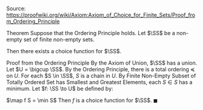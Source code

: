 # 

Source: https://proofwiki.org/wiki/Axiom:Axiom_of_Choice_for_Finite_Sets/Proof_from_Ordering_Principle

Theorem
Suppose that the Ordering Principle holds.
Let $\SS$ be a non-empty set of finite non-empty sets.

Then there exists a choice function for $\SS$.


Proof from the Ordering Principle
By the Axiom of Union, $\SS$ has a union.
Let $U = \bigcup \SS$.
By the Ordering Principle, there is a total ordering $\preceq$ on $U$.
For each $S \in \SS$, $S$ is a chain in $U$.
By Finite Non-Empty Subset of Totally Ordered Set has Smallest and Greatest Elements, each $S \in S$ has a minimum.
Let $f: \SS \to U$ be defined by:

$\map f S = \min S$
Then $f$ is a choice function for $\SS$.
$\blacksquare$





